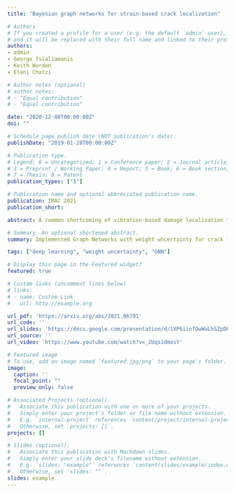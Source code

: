 ```yaml
---
title: "Bayesian graph networks for strain-based crack localization"

# Authors
# If you created a profile for a user (e.g. the default `admin` user), write the username (folder name) here 
# and it will be replaced with their full name and linked to their profile.
authors:
- admin
- George Tsialiamanis
- Keith Worden
- Eleni Chatzi

# Author notes (optional)
# author_notes:
# - "Equal contribution"
# - "Equal contribution"

date: "2020-12-08T00:00:00Z"
doi: ""

# Schedule page publish date (NOT publication's date).
publishDate: "2019-01-28T00:00:00Z"

# Publication type.
# Legend: 0 = Uncategorized; 1 = Conference paper; 2 = Journal article;
# 3 = Preprint / Working Paper; 4 = Report; 5 = Book; 6 = Book section;
# 7 = Thesis; 8 = Patent
publication_types: ["1"]

# Publication name and optional abbreviated publication name.
publication: IMAC 2021
publication_short:

abstract: A common shortcoming of vibration-based damage localization techniques is that localized damages, i.e. small cracks, have a limited influence on the spectral characteristics of a structure. In contrast, even the smallest of defects, under particular loading conditions, cause localized strain concentrations with predictable spatial configuration. However, the effect of a small defect on strain decays quickly with distance from the defect, making strain-based localization rather challenging. In this work, an attempt is made to approximate, in a fully data-driven manner, the posterior distribution of a crack location, given arbitrary dynamic strain measurements at arbitrary discrete locations on a structure. The proposed technique leverages Graph Neural Networks (GNNs) and recent developments in scalable learning for Bayesian neural networks. The technique is demonstrated on the problem of inferring the position of an unknown crack via patterns of dynamic strain field measurements at discrete locations. The dataset consists of simulations of a hollow tube under random time-dependent excitations with randomly sampled crack geometry and orientation.

# Summary. An optional shortened abstract.
summary: Implemented Graph Networks with weight uncertainty for crack localization while using arbitrarily positioned strain sensors with good results.

tags: ["deep learning", "weight uncertainty", "GNN"]

# Display this page in the Featured widget?
featured: true

# Custom links (uncomment lines below)
# links:
# - name: Custom Link
#   url: http://example.org

url_pdf: 'https://arxiv.org/abs/2021.06791'
url_code: ''
url_slides: 'https://docs.google.com/presentation/d/1XP6iinfQwWuLhSZpDPLclxkbAdx0S2RhunNINhXvHKg/edit?usp=sharing'
url_source: ''
url_video: 'https://www.youtube.com/watch?v=_2UqsidmosY'

# Featured image
# To use, add an image named `featured.jpg/png` to your page's folder. 
image:
  caption: ''
  focal_point: ""
  preview_only: false

# Associated Projects (optional).
#   Associate this publication with one or more of your projects.
#   Simply enter your project's folder or file name without extension.
#   E.g. `internal-project` references `content/project/internal-project/index.md`.
#   Otherwise, set `projects: []`.
projects: []

# Slides (optional).
#   Associate this publication with Markdown slides.
#   Simply enter your slide deck's filename without extension.
#   E.g. `slides: "example"` references `content/slides/example/index.md`.
#   Otherwise, set `slides: ""`.
slides: example
---
```


